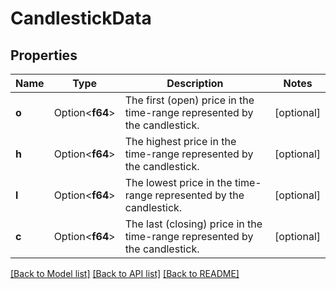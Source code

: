 # CandlestickData

## Properties

Name | Type | Description | Notes
------------ | ------------- | ------------- | -------------
**o** | Option<**f64**> | The first (open) price in the time-range represented by the candlestick. | [optional]
**h** | Option<**f64**> | The highest price in the time-range represented by the candlestick. | [optional]
**l** | Option<**f64**> | The lowest price in the time-range represented by the candlestick. | [optional]
**c** | Option<**f64**> | The last (closing) price in the time-range represented by the candlestick. | [optional]

[[Back to Model list]](../README.md#documentation-for-models) [[Back to API list]](../README.md#documentation-for-api-endpoints) [[Back to README]](../README.md)


